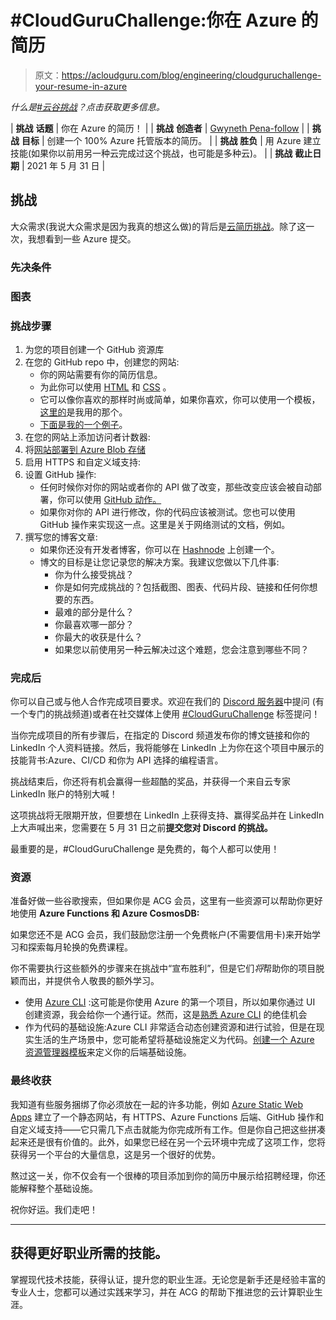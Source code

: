 # #CloudGuruChallenge:你在 Azure 的简历

> 原文：<https://acloudguru.com/blog/engineering/cloudguruchallenge-your-resume-in-azure>

*什么是[#云谷挑战](https://acloudguru.com/blog/news/introducing-the-cloudguruchallenge)？点击获取更多信息。*

| **挑战** **话题** | 你在 Azure 的简历！ |
| **挑战** **创造者** | [Gwyneth Pena-follow](https://www.linkedin.com/in/gwyneth-pena) |
| **挑战** **目标** | 创建一个 100% Azure 托管版本的简历。 |
| **挑战** **胜负** | 用 Azure 建立技能(如果你以前用另一种云完成过这个挑战，也可能是多种云)。 |
| **挑战** **截止日期** | 2021 年 5 月 31 日 |

## 挑战

大众需求(我说大众需求是因为我真的想这么做)的背后是[云简历挑战](https://cloudresumechallenge.dev/)。除了这一次，我想看到一些 Azure 提交。

### 先决条件

### 图表

### 挑战步骤

1.  为您的项目创建一个 GitHub 资源库
2.  在您的 GitHub repo 中，创建您的网站:
    *   你的网站需要有你的简历信息。
    *   为此你可以使用 [HTML](https://developer.mozilla.org/en-US/docs/Web/HTML) 和 [CSS](https://www.w3schools.com/css/) 。
    *   它可以像你喜欢的那样时尚或简单，如果你喜欢，你可以使用一个模板，[这里的](https://www.themezy.com/free-website-templates/151-ceevee-free-responsive-website-template)是我用的那个。
    *   [下面是我的一个例子](https://www.gwynethpena.com)。
3.  在您的网站上添加访问者计数器:
4.  将[网站部署到 Azure Blob 存储](https://docs.microsoft.com/en-us/azure/storage/blobs/storage-blob-static-website)
5.  启用 HTTPS 和自定义域支持:
6.  设置 GitHub 操作:
    *   任何时候你对你的网站或者你的 API 做了改变，那些改变应该会被自动部署，你可以使用 [GitHub 动作。](https://www.google.com/search?client=firefox-b-1-d&q=get+started+with+github+actions)
    *   如果你对你的 API 进行修改，你的代码应该被测试。您也可以使用 GitHub 操作来实现这一点。这里是关于网络测试的文档，例如。
7.  撰写您的博客文章:
    *   如果你还没有开发者博客，你可以在 [Hashnode](https://hashnode.com/) 上创建一个。
    *   博文的目标是让您记录您的解决方案。我建议您做以下几件事:
        *   你为什么接受挑战？
        *   你是如何完成挑战的？包括截图、图表、代码片段、链接和任何你想要的东西。
        *   最难的部分是什么？
        *   你最喜欢哪一部分？
        *   你最大的收获是什么？
        *   如果您以前使用另一种云解决过这个难题，您会注意到哪些不同？

### **完成后**

你可以自己或与他人合作完成项目要求。欢迎在我们的 [Discord 服务器](https://acloudguru.com/blog/news/join-the-acg-community-on-discord)中提问 [](https://acloud.guru/forums/cloud-guru-challenge/recent?p=1&opt_id=oeu1596472190462r0.43263125574439387) (有一个专门的挑战频道)或者在社交媒体上使用 [#CloudGuruChallenge](https://twitter.com/search?q=%23cloudguruchallenge) 标签提问！

当你完成项目的所有步骤后，在指定的 [](https://acloud.guru/forums/cloud-guru-challenge/recent?p=1&opt_id=oeu1596472190462r0.43263125574439387) Discord 频道发布你的博文链接和你的 LinkedIn 个人资料链接。然后，我将能够在 LinkedIn 上为你在这个项目中展示的技能背书:Azure、CI/CD 和你为 API 选择的编程语言。

挑战结束后，你还将有机会赢得一些超酷的奖品，并获得一个来自云专家 LinkedIn 账户的特别大喊！

这项挑战将无限期开放，但要想在 LinkedIn 上获得支持、赢得奖品并在 LinkedIn 上大声喊出来，您需要在 5 月 31 日之前**提交您对 Discord 的挑战。**

最重要的是，#CloudGuruChallenge 是免费的，每个人都可以使用！

### **资源**

准备好做一些谷歌搜索，但如果你是 ACG 会员，这里有一些资源可以帮助你更好地使用 **Azure Functions 和 Azure CosmosDB:**

如果您还不是 ACG 会员，我们鼓励您注册一个免费帐户(不需要信用卡)来开始学习和探索每月轮换的免费课程。

你不需要执行这些额外的步骤来在挑战中“宣布胜利”，但是它们*将*帮助你的项目脱颖而出，并提供令人敬畏的额外学习。

*   使用 [Azure CLI](https://acloudguru.com/course/azure-cli-essentials) :这可能是你使用 Azure 的第一个项目，所以如果你通过 UI 创建资源，我会给你一个通行证。然而，这是[熟悉 Azure CLI](https://docs.microsoft.com/en-us/cli/azure/get-started-with-azure-cli) 的绝佳机会
*   作为代码的基础设施:Azure CLI 非常适合动态创建资源和进行试验，但是在现实生活的生产场景中，您可能希望将基础设施定义为代码。[创建一个 Azure 资源管理器模板](https://docs.microsoft.com/en-us/azure/azure-resource-manager/templates/template-tutorial-create-first-template?tabs=azure-powershell)来定义你的后端基础设施。

### **最终收获**

我知道有些服务捆绑了你必须放在一起的许多功能，例如 [Azure Static Web Apps](https://docs.microsoft.com/en-us/azure/static-web-apps/overview) 建立了一个静态网站，有 HTTPS、Azure Functions 后端、GitHub 操作和自定义域支持——它只需几下点击就能为你完成所有工作。但是你自己把这些拼凑起来还是很有价值的。此外，如果您已经在另一个云环境中完成了这项工作，您将获得另一个平台的大量信息，这是另一个很好的优势。

熬过这一关，你不仅会有一个很棒的项目添加到你的简历中展示给招聘经理，你还能解释整个基础设施。

祝你好运。我们走吧！

* * *

## 获得更好职业所需的技能。

掌握现代技术技能，获得认证，提升您的职业生涯。无论您是新手还是经验丰富的专业人士，您都可以通过实践来学习，并在 ACG 的帮助下推进您的云计算职业生涯。